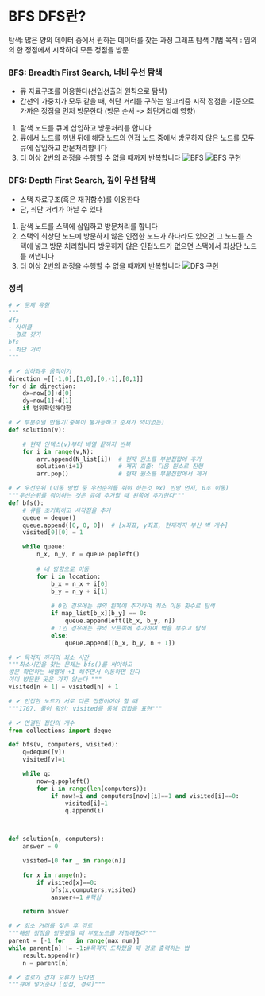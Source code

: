 # BFS DFS란?
탐색: 많은 양의 데이터 중에서 원하는 데이터를 찾는 과정
그래프 탐색 기법
목적 : 임의의 한 정점에서 시작하여 모든 정점을 방문

### BFS: Breadth First Search, 너비 우선 탐색
* 큐 자료구조를 이용한다(선입선출의 원칙으로 탐색)
* 간선의 가중치가 모두 같을 때, 최단 거리를 구하는 알고리즘
시작 정점을 기준으로 가까운 정점을 먼저 방문한다 (방문 순서 -> 최단거리에 영향)
1. 탐색 노드를 큐에 삽입하고 방문처리를 합니다
2. 큐에서 노드를 꺼낸 뒤에 해당 노드의 인접 노드 중에서 방문하지 않은 노드를 모두 큐에 삽입하고 방문처리합니다
3. 더 이상 2번의 과정을 수행할 수 없을 때까지 반복합니다
![BFS](image-3.png)
![BFS 구현](image-4.png)

### DFS: Depth First Search, 깊이 우선 탐색
* 스택 자료구조(혹은 재귀함수)를 이용한다
* 단, 최단 거리가 아닐 수 있다
1. 탐색 노드를 스택에 삽입하고 방문처리를 합니다
2. 스택의 최상단 노드에 방문하지 않은 인접한 노드가 하나라도 있으면 그 노드를 스택에 넣고 방문 처리합니다 방문하지 않은 인접노드가 없으면 스택에서 최상단 노드를 꺼냅니다
3. 더 이상 2번의 과정을 수행할 수 없을 때까지 반복합니다
![DFS 구현](image-5.png)

### 정리

```python
# ✔ 문제 유형
"""
dfs
- 사이클
- 경로 찾기
bfs
- 최단 거리
"""

# ✔ 상하좌우 움직이기
direction =[[-1,0],[1,0],[0,-1],[0,1]]
for d in direction:
    dx=now[0]+d[0]
    dy=now[1]+d[1]
    if 범위확인해야함

# ✔ 부분수열 만들기(중복이 불가능하고 순서가 의미없는)
def solution(v):

    # 현재 인덱스(v)부터 배열 끝까지 반복
    for i in range(v,N):
        arr.append(N_list[i])  # 현재 원소를 부분집합에 추가
        solution(i+1)          # 재귀 호출: 다음 원소로 진행
        arr.pop()              # 현재 원소를 부분집합에서 제거

# ✔ 우선순위 (이동 방법 중 우선순위를 줘야 하는것 ex) 빈방 먼저, 0초 이동)
"""우선순위를 줘야하는 것은 큐에 추가할 때 왼쪽에 추가한다"""
def bfs():
    # 큐를 초기화하고 시작점을 추가
    queue = deque()
    queue.append([0, 0, 0])  # [x좌표, y좌표, 현재까지 부신 벽 개수]
    visited[0][0] = 1

    while queue:
        n_x, n_y, n = queue.popleft()
        
        # 네 방향으로 이동
        for i in location:
            b_x = n_x + i[0]
            b_y = n_y + i[1]
                
            # 0인 경우에는 큐의 왼쪽에 추가하여 최소 이동 횟수로 탐색
            if map_list[b_x][b_y] == 0:
                queue.appendleft([b_x, b_y, n])
            # 1인 경우에는 큐의 오른쪽에 추가하여 벽을 부수고 탐색
            else:
                queue.append([b_x, b_y, n + 1])

# ✔ 목적지 까지의 최소 시간
"""최소시간을 찾는 문제는 bfs()를 써야하고 
방문 확인하는 배열에 +1 해주면서 이동하면 된다
이미 방문한 곳은 가지 않는다 """
visited[n + 1] = visited[n] + 1

# ✔ 인접한 노드가 서로 다른 집합이어야 할 때
"""1707. 풀이 확인: visited를 통해 집합을 표현"""

# ✔ 연결된 집단의 개수
from collections import deque

def bfs(v, computers, visited):
    q=deque([v])
    visited[v]=1

    while q:
        now=q.popleft()
        for i in range(len(computers)):
            if now!=i and computers[now][i]==1 and visited[i]==0:
                visited[i]=1
                q.append(i)



def solution(n, computers):
    answer = 0

    visited=[0 for _ in range(n)]

    for x in range(n):
        if visited[x]==0:
            bfs(x,computers,visited)
            answer+=1 #핵심

    return answer

# ✔ 최소 거리를 찾은 후 경로 
"""해당 정점을 방문했을 때 부모노드를 저장해줬다"""
parent = [-1 for _ in range(max_num)]
while parent[n] != -1:#목적지 도착했을 때 경로 출력하는 법
    result.append(n)
    n = parent[n]

# ✔ 경로가 겹쳐 오류가 난다면
"""큐에 넣어준다 [정점, 경로]"""
```